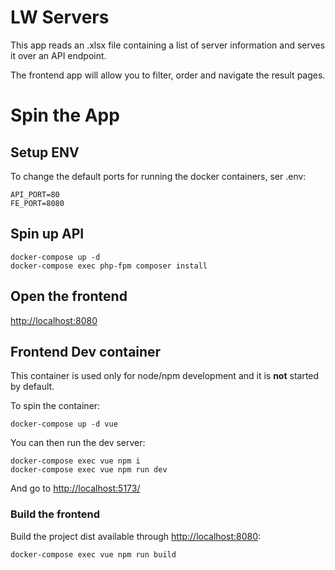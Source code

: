 # LW Servers

This app reads an .xlsx file containing a list of server information and serves it over an API endpoint.

The frontend app will allow you to filter, order and navigate the result pages.

# Spin the App

## Setup ENV

To change the default ports for running the docker containers, 
ser .env:

```
API_PORT=80
FE_PORT=8080
```

## Spin up API

```
docker-compose up -d
docker-compose exec php-fpm composer install
```

## Open the frontend
[http://localhost:8080](http://localhost:8080)


## Frontend Dev container

This container is used only for node/npm development and it is **not** started by default.

To spin the container:

```
docker-compose up -d vue
```
You can then run the dev server: 

```
docker-compose exec vue npm i
docker-compose exec vue npm run dev
```

And go to [http://localhost:5173/](http://localhost:5173/)

### Build the frontend

Build the project dist available through [http://localhost:8080](http://localhost:8080):

```
docker-compose exec vue npm run build
```